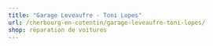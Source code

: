 ```yaml
---
title: "Garage Leveaufre - Toni Lopes"
url: /cherbourg-en-cotentin/garage-leveaufre-toni-lopes/
shop: réparation de voitures
---
```

